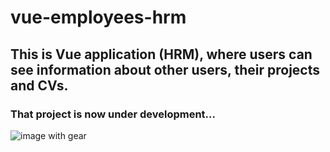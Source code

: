 # vue-employees-hrm

## This is Vue application (HRM), where users can see information about other users, their projects and CVs.

### That project is now under development...

![image with gear](https://cdn-icons-png.flaticon.com/512/7835/7835443.png)
